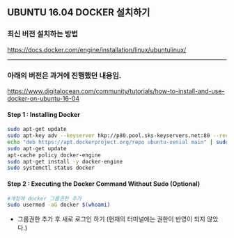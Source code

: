 ## UBUNTU 16.04 DOCKER 설치하기 

### 최신 버전 설치하는 방법
https://docs.docker.com/engine/installation/linux/ubuntulinux/

------
### 아래의 버전은 과거에 진행했던 내용임.
https://www.digitalocean.com/community/tutorials/how-to-install-and-use-docker-on-ubuntu-16-04

#### Step 1 : Installing Docker

```bash
sudo apt-get update
sudo apt-key adv --keyserver hkp://p80.pool.sks-keyservers.net:80 --recv-keys 58118E89F3A912897C070ADBF76221572C52609D
echo "deb https://apt.dockerproject.org/repo ubuntu-xenial main" | sudo tee /etc/apt/sources.list.d/docker.list
sudo apt-get update
apt-cache policy docker-engine
sudo apt-get install -y docker-engine
sudo systemctl status docker
```

#### Step 2 : Executing the Docker Command Without Sudo (Optional)

```bash
#계정에 docker 그룹권한 추가
sudo usermod -aG docker $(whoami)
```

* 그룹권한 추가 후 새로 로그인 하기 (현재의 터미널에는 권한이 반영이 되지 않았다.)
